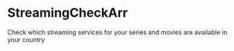 # StreamingCheckArr
Check which streaming services for your series and movies are available in your country
